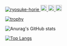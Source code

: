 <p align="left">
  <a href="https://github.com/ryosuke-horie/ryosuke-horie/">
    <img src="https://komarev.com/ghpvc/?username=ryosuke-horie" alt="ryosuke-horie" />
  </a>
  <a href="https://github.com/ryosuke-horie">
    <img height="20" src="https://img.shields.io/github/followers/ryosuke-horie?label=follow&logo=github&style=flat" />
  </a>
  </a>
  <a href="http://qiita.com/ryosuke-horie">
    <img height="20" src="https://qiita-badge.apiapi.app/s/ryosuke-horie/posts.svg" />
  </a>
  <//qiita.com/ryosuke-horie">
    <img height="20" src="https://qiita-badge.apiapi.app/s/ryosuke-horie/contributions.svg" />
  </a>
</p>

[![trophy](https://github-profile-trophy.vercel.app/?username=ryosuke-horie)](https://github.com/ryosuke-horie/github-profile-trophy)

![Anurag's GitHub stats](https://github-readme-stats.vercel.app/api?username=ryosuke-horie&count_private=true&hide=contribs,prs)

[![Top Langs](https://github-readme-stats.vercel.app/api/top-langs/?username=ryosuke-horie&hide=css)](https://github.com/anuraghazra/github-readme-stats)
